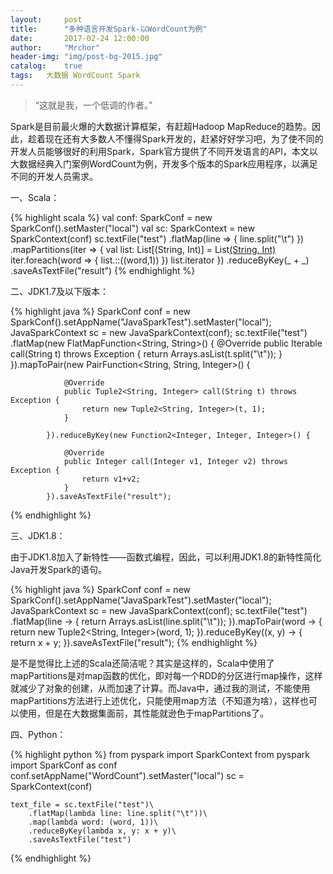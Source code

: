 ```yaml
---
layout:     post
title:      "多种语言开发Spark-以WordCount为例"
date:       2017-02-24 12:00:00
author:     "Mrchor"
header-img: "img/post-bg-2015.jpg"
catalog:	true
tags:	大数据 WordCount Spark
---
```


> “这就是我，一个低调的作者。”


Spark是目前最火爆的大数据计算框架，有赶超Hadoop MapReduce的趋势。因此，趁着现在还有大多数人不懂得Spark开发的，赶紧好好学习吧，为了使不同的开发人员能够很好的利用Spark，Spark官方提供了不同开发语言的API，本文以大数据经典入门案例WordCount为例，开发多个版本的Spark应用程序，以满足不同的开发人员需求。

一、Scala：

{% highlight scala %}
	val conf: SparkConf = new SparkConf().setMaster("local")
		val sc: SparkContext = new SparkContext(conf)
		sc.textFile("test")
		  .flatMap(line => {
			line.split("\t")
		  })
		  .mapPartitions(iter => {
			val list: List[(String, Int)] = List[(String, Int)]()
			iter.foreach(word => {
			  list.::((word,1))
			})
			list.iterator
		  })
		  .reduceByKey(_ + _)
		  .saveAsTextFile("result")
{% endhighlight %}

二、JDK1.7及以下版本：

{% highlight java %}
	SparkConf conf = new SparkConf().setAppName("JavaSparkTest").setMaster("local");
			JavaSparkContext sc = new JavaSparkContext(conf);
	sc.textFile("test")
			.flatMap(new FlatMapFunction<String, String>() {
				@Override
				public Iterable<String> call(String t) throws Exception {
					return Arrays.asList(t.split("\t"));
				}
			}).mapToPair(new PairFunction<String, String, Integer>() {

				@Override
				public Tuple2<String, Integer> call(String t) throws Exception {
					return new Tuple2<String, Integer>(t, 1);
				}

			}).reduceByKey(new Function2<Integer, Integer, Integer>() {

				@Override
				public Integer call(Integer v1, Integer v2) throws Exception {
					return v1+v2;
				}
			}).saveAsTextFile("result");
{% endhighlight %}

三、JDK1.8：

由于JDK1.8加入了新特性——函数式编程，因此，可以利用JDK1.8的新特性简化Java开发Spark的语句。

{% highlight java %}
	SparkConf conf = new SparkConf().setAppName("JavaSparkTest").setMaster("local");
	JavaSparkContext sc = new JavaSparkContext(conf);
	sc.textFile("test")
			.flatMap(line -> {
				return Arrays.asList(line.split("\t"));
			}).mapToPair(word -> {
				return new Tuple2<String, Integer>(word, 1);
			}).reduceByKey((x, y) -> {
				return x + y;
			}).saveAsTextFile("result");
{% endhighlight %}

是不是觉得比上述的Scala还简洁呢？其实是这样的，Scala中使用了mapPartitions是对map函数的优化，即对每一个RDD的分区进行map操作，这样就减少了对象的创建，从而加速了计算。而Java中，通过我的测试，不能使用mapPartitions方法进行上述优化，只能使用map方法（不知道为啥），这样也可以使用，但是在大数据集面前，其性能就逊色于mapPartitions了。

四、Python：

{% highlight python %}
	from pyspark import SparkContext
	from pyspark import SparkConf as conf
	conf.setAppName("WordCount").setMaster("local")
	sc = SparkContext(conf)

	text_file = sc.textFile("test")\
		.flatMap(lambda line: line.split("\t"))\
		.map(lambda word: (word, 1))\
		.reduceByKey(lambda x, y: x + y)\
		.saveAsTextFile("test")
{% endhighlight %}